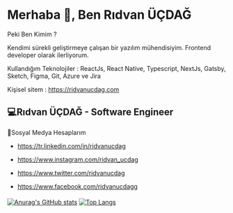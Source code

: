 # Merhaba 👋, Ben Rıdvan ÜÇDAĞ


Peki Ben Kimim ?

Kendimi sürekli geliştirmeye çalışan bir yazılım mühendisiyim. Frontend developer olarak ilerliyorum.

Kullandığım Teknolojiler :  ReactJs, React Native, Typescript, NextJs, Gatsby, Sketch, Figma, Git, Azure ve Jira

Kişisel sitem : https://ridvanucdag.com

## 💻Rıdvan ÜÇDAĞ - Software Engineer
  
🤝Sosyal Medya Hesaplarım

- https://tr.linkedin.com/in/ridvanucdag

- https://www.instagram.com/ridvan_ucdag

- https://www.twitter.com/ridvanucdag

- https://www.facebook.com/ridvanucdagg

####

[![Anurag's GitHub stats](https://github-readme-stats.vercel.app/api?username=ridvanucdag&show_icons=true&theme=radical)](https://github.com/anuraghazra/github-readme-stats)
[![Top Langs](https://github-readme-stats.vercel.app/api/top-langs/?username=ridvanucdag&layout=compact&text_color=daf7dc&bg_color=151515&hide=css,html,php)](https://github.com/anuraghazra/github-readme-stats)

<!--! [![GitHub Streak](https://github-readme-streak-stats.herokuapp.com/?user=ridvanucdag&theme=dark)](https://git.io/streak-stats) -->

<!--![GitHub Activity Graph](https://activity-graph.herokuapp.com/graph?username=ridvanucdag) -->
